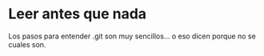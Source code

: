 # Leer antes que nada

Los pasos para entender .git son muy sencillos...
o eso dicen porque no se cuales son.
